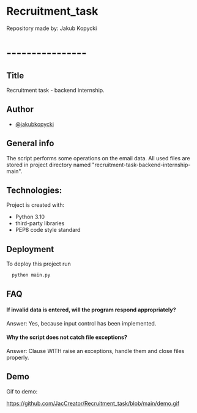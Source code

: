 # Recruitment_task
Repository made by: Jakub Kopycki
# ----------------



## Title 
Recruitment task - backend internship.

## Author
- [@jakubkopycki]([(https://github.com/JacCreator/Recruitment_task/)])


## General info
The script performs some operations on the email data. 
All used files are stored in project directory named 
"recruitment-task-backend-internship-main". 


## Technologies:
Project is created with:
* Python 3.10
* third-party libraries
* PEP8 code style standard


## Deployment
To deploy this project run

```bash
  python main.py
```


## FAQ
#### If invalid data is entered, will the program respond appropriately?

Answer: Yes, because input control has been implemented. 

#### Why the script does not catch file exceptions?

Answer: Clause WITH raise an exceptions, handle them and close files properly.


## Demo
Gif to demo:

https://github.com/JacCreator/Recruitment_task/blob/main/demo.gif




